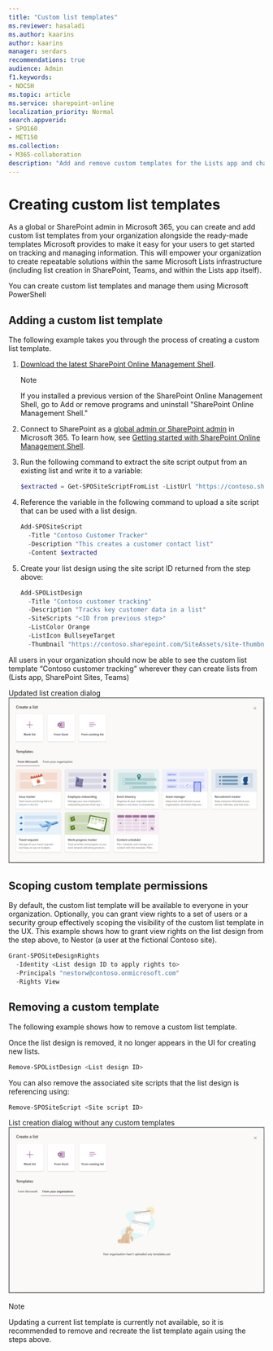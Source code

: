 ```yaml
---
title: "Custom list templates"
ms.reviewer: hasaladi
ms.author: kaarins
author: kaarins
manager: serdars
recommendations: true
audience: Admin
f1.keywords:
- NOCSH
ms.topic: article
ms.service: sharepoint-online
localization_priority: Normal
search.appverid:
- SPO160
- MET150
ms.collection:  
- M365-collaboration
description: "Add and remove custom templates for the Lists app and change who has permission to access them."
---
```


# Creating custom list templates  

As a global or SharePoint admin in Microsoft 365, you can create and add custom list templates from your organization alongside the ready-made templates Microsoft provides to make it easy for your users to get started on tracking and managing information. This will empower your organization to create repeatable solutions within the same Microsoft Lists infrastructure (including list creation in SharePoint, Teams, and within the Lists app itself). 

You can create custom list templates and manage them using Microsoft PowerShell 

## Adding a custom list template 

The following example takes you through the process of creating a custom list template. 


1. [Download the latest SharePoint Online Management Shell](https://go.microsoft.com/fwlink/p/?LinkId=255251).

    > [!NOTE]
    > If you installed a previous version of the SharePoint Online Management Shell, go to Add or remove programs and uninstall "SharePoint Online Management Shell." 

2. Connect to SharePoint as a [global admin or SharePoint admin](./sharepoint-admin-role.md) in Microsoft 365. To learn how, see [Getting started with SharePoint Online Management Shell](/powershell/sharepoint/sharepoint-online/connect-sharepoint-online).

3. Run the following command to extract the site script output from an existing list and write it to a variable:
  
    ```PowerShell
    $extracted = Get-SPOSiteScriptFromList -ListUrl "https://contoso.sharepoint.com/sites/strategy/customer-contacts" 
    ```
4. Reference the variable in the following command to upload a site script that can be used with a list design. 

    ```PowerShell
    Add-SPOSiteScript 
      -Title "Contoso Customer Tracker" 
      -Description "This creates a customer contact list" 
      -Content $extracted 
    ```
5. Create your list design using the site script ID returned from the step above:

    ```PowerShell
    Add-SPOListDesign 
      -Title "Contoso customer tracking" 
      -Description "Tracks key customer data in a list" 
      -SiteScripts "<ID from previous step>" 
      -ListColor Orange 
      -ListIcon BullseyeTarget 
      -Thumbnail "https://contoso.sharepoint.com/SiteAssets/site-thumbnail.png" 
    ```

All users in your organization should now be able to see the custom list template “Contoso customer tracking” wherever they can create lists from (Lists app, SharePoint Sites, Teams) 

Updated list creation dialog
![The list creation dialog with a new tab for custom list templates](media/create-list.png)

## Scoping custom template permissions 

By default, the custom list template will be available to everyone in your organization. Optionally, you can grant view rights to a set of users or a security group effectively scoping the visibility of the custom list template in the UX. This example shows how to grant view rights on the list design from the step above, to Nestor (a user at the fictional Contoso site). 

```PowerShell
Grant-SPOSiteDesignRights 
  -Identity <List design ID to apply rights to> 
  -Principals "nestorw@contoso.onmicrosoft.com" 
  -Rights View 
```
## Removing a custom template 

The following example shows how to remove a custom list template. 

Once the list design is removed, it no longer appears in the UI for creating new lists. 

```PowerShell
Remove-SPOListDesign <List design ID> 
```

You can also remove the associated site scripts that the list design is referencing using:  

```PowerShell
Remove-SPOSiteScript <Site script ID> 
```
List creation dialog without any custom templates
![Empty state for the custom list templates tab](media/create-list-from-organization.png)

> [!NOTE]
> Updating a current list template is currently not available, so it is recommended to remove and recreate the list template again using the steps above.
